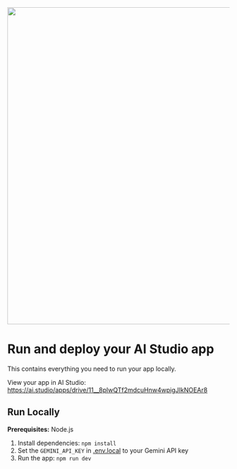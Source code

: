 <div align="center">
<img width="1280" height="717" alt="image" src="https://github.com/user-attachments/assets/af5a9f75-d73d-43e3-b3af-a78304be52a3" />
</div>

# Run and deploy your AI Studio app

This contains everything you need to run your app locally.

View your app in AI Studio: https://ai.studio/apps/drive/11__8plwQTf2mdcuHnw4wpigJIkNOEAr8

## Run Locally

**Prerequisites:**  Node.js


1. Install dependencies:
   `npm install`
2. Set the `GEMINI_API_KEY` in [.env.local](.env.local) to your Gemini API key
3. Run the app:
   `npm run dev`
